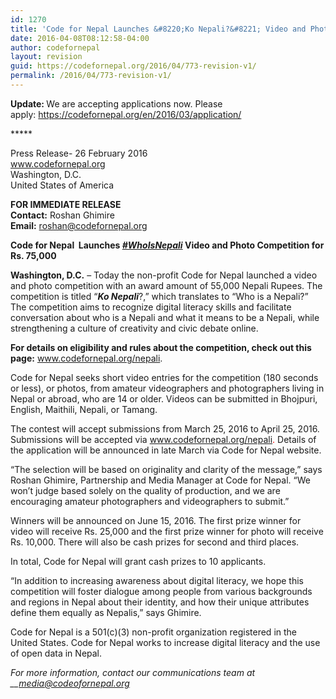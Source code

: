 ```yaml
---
id: 1270
title: 'Code for Nepal Launches &#8220;Ko Nepali?&#8221; Video and Photo Competition'
date: 2016-04-08T08:12:58-04:00
author: codefornepal
layout: revision
guid: https://codefornepal.org/2016/04/773-revision-v1/
permalink: /2016/04/773-revision-v1/
---
```

<span style="font-weight: 400;"><strong>Update: </strong>We are accepting applications now. Please apply: </span><span style="color: #ff0000;"><a style="color: #ff0000;" href="https://codefornepal.org/en/2016/03/application/" target="_blank">https://codefornepal.org/en/2016/03/application/</a></span>

\*****

<span style="font-weight: 400;">Press Release- </span><span style="font-weight: 400;">26 February 2016<br /> </span>[<span style="font-weight: 400;">www.codefornepal.org<br /> </span>](https://codefornepal.org)<span style="font-weight: 400;">Washington, D.C.<br /> </span><span style="font-weight: 400;">United States of America</span>

**FOR IMMEDIATE RELEASE**  
<span style="font-weight: 400;"><strong>Contact:</strong> Roshan Ghimire<br /> </span>**Email:** <span style="font-weight: 400;">roshan@codefornepal.org</span>

**Code for Nepal  Launches _<a href="https://twitter.com/search?q=whoisnepali&src=typd" target="_blank">#WhoIsNepali</a>_ Video and Photo Competition for Rs. 75,000**

<span style="font-weight: 400;"><strong>Washington, D.C.</strong> &#8211; Today the non-profit Code for Nepal launched a video and photo competition with an award amount of 55,000 Nepali Rupees. The competition is titled “<em><strong>Ko Nepali</strong></em>?,” which translates to “Who is a Nepali?” The competition aims to recognize digital literacy skills and facilitate conversation about who is a Nepali and what it means to be a Nepali, while strengthening a culture of creativity and civic debate online. </span>

<span style="font-weight: 400;"><strong>For details on eligibility and rules about the competition, check out this page:</strong> <span style="color: #ff0000;"><a style="color: #ff0000;" href="https://codefornepal.org/nepali"><span style="font-weight: 400;">www.codefornepal.org/nepali</span></a><span style="font-weight: 400;">.</span></span></span>

Code for Nepal seeks short video entries for the competition (180 seconds or less), or photos, from amateur videographers and photographers living in Nepal or abroad, who are 14 or older. Videos can be submitted in Bhojpuri, English, Maithili, Nepali, or Tamang.

<span style="font-weight: 400;">The contest will accept submissions from March 25, 2016 to April 25, 2016. Submissions will be accepted via </span><span style="color: #ff0000;"><a style="color: #ff0000;" href="https://codefornepal.org/nepali"><span style="font-weight: 400;">www.codefornepal.org/nepali</span></a></span><span style="font-weight: 400;"><span style="color: #ff0000;">.</span> Details of the application will be announced in late March via Code for Nepal website.</span>

“The selection will be based on originality and clarity of the message,” says Roshan Ghimire, Partnership and Media Manager at Code for Nepal. “We won’t judge based solely on the quality of production, and we are encouraging amateur photographers and videographers to submit.”

Winners will be announced on June 15, 2016. The first prize winner for video will receive Rs. 25,000 and the first prize winner for photo will receive Rs. 10,000. There will also be cash prizes for second and third places.

In total, Code for Nepal will grant cash prizes to 10 applicants.

“In addition to increasing awareness about digital literacy, we hope this competition will foster dialogue among people from various backgrounds and regions in Nepal about their identity, and how their unique attributes define them equally as Nepalis,” says Ghimire.

<span style="font-weight: 400;">Code for Nepal is a 501(c)(3) non-profit organization registered in the United States. </span><span style="font-weight: 400;">Code for Nepal works to increase digital literacy and the use of open data in Nepal.</span>

_<span style="font-weight: 400;">For more information, contact our communications team at </span>__<span style="font-weight: 400;">media@codeofornepal.org</span>_